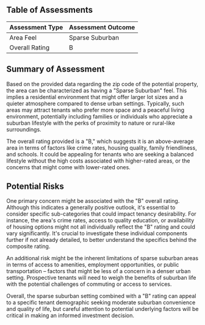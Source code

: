 ## Table of Assessments

| Assessment Type       | Assessment Outcome     |
|-----------------------|------------------------|
| Area Feel             | Sparse Suburban        |
| Overall Rating        | B                      |

## Summary of Assessment

Based on the provided data regarding the zip code of the potential property, the area can be characterized as having a "Sparse Suburban" feel. This implies a residential environment that might offer larger lot sizes and a quieter atmosphere compared to dense urban settings. Typically, such areas may attract tenants who prefer more space and a peaceful living environment, potentially including families or individuals who appreciate a suburban lifestyle with the perks of proximity to nature or rural-like surroundings.

The overall rating provided is a "B," which suggests it is an above-average area in terms of factors like crime rates, housing quality, family friendliness, and schools. It could be appealing for tenants who are seeking a balanced lifestyle without the high costs associated with higher-rated areas, or the concerns that might come with lower-rated ones.

## Potential Risks

One primary concern might be associated with the "B" overall rating. Although this indicates a generally positive outlook, it's essential to consider specific sub-categories that could impact tenancy desirability. For instance, the area's crime rates, access to quality education, or availability of housing options might not all individually reflect the "B" rating and could vary significantly. It's crucial to investigate these individual components further if not already detailed, to better understand the specifics behind the composite rating.

An additional risk might be the inherent limitations of sparse suburban areas in terms of access to amenities, employment opportunities, or public transportation – factors that might be less of a concern in a denser urban setting. Prospective tenants will need to weigh the benefits of suburban life with the potential challenges of commuting or access to services.

Overall, the sparse suburban setting combined with a "B" rating can appeal to a specific tenant demographic seeking moderate suburban convenience and quality of life, but careful attention to potential underlying factors will be critical in making an informed investment decision.